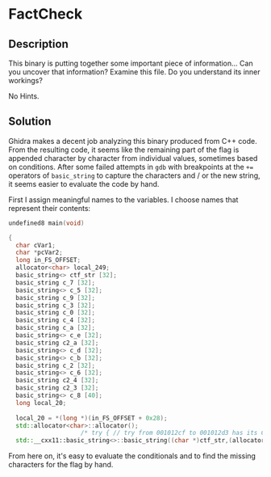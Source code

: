 # FactCheck #

## Description ##

This binary is putting together some important piece of
information... Can you uncover that information? Examine this file. Do
you understand its inner workings?

No Hints.

## Solution ##

Ghidra makes a decent job analyzing this binary produced from C++
code. From the resulting code, it seems like the remaining part of the
flag is appended character by character from individual values,
sometimes based on conditions. After some failed attempts in `gdb`
with breakpoints at the `+=` operators of `basic_string` to capture
the characters and / or the new string, it seems easier to evaluate
the code by hand.

First I assign meaningful names to the variables. I choose names that
represent their contents:

``` c++
undefined8 main(void)

{
  char cVar1;
  char *pcVar2;
  long in_FS_OFFSET;
  allocator<char> local_249;
  basic_string<> ctf_str [32];
  basic_string c_7 [32];
  basic_string<> c_5 [32];
  basic_string c_9 [32];
  basic_string c_3 [32];
  basic_string c_0 [32];
  basic_string c_4 [32];
  basic_string c_a [32];
  basic_string<> c_e [32];
  basic_string c2_a [32];
  basic_string<> c_d [32];
  basic_string<> c_b [32];
  basic_string c_2 [32];
  basic_string<> c_6 [32];
  basic_string c2_4 [32];
  basic_string c2_3 [32];
  basic_string<> c_8 [40];
  long local_20;
  
  local_20 = *(long *)(in_FS_OFFSET + 0x28);
  std::allocator<char>::allocator();
                    /* try { // try from 001012cf to 001012d3 has its CatchHandler @ 00101975 */
  std::__cxx11::basic_string<>::basic_string((char *)ctf_str,(allocator *)"picoCTF{wELF_d0N3_mate_");
```

From here on, it's easy to evaluate the conditionals and to find the
missing characters for the flag by hand.
